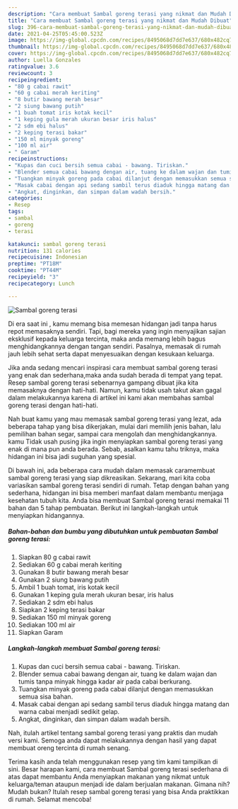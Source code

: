 ```yaml
---
description: "Cara membuat Sambal goreng terasi yang nikmat dan Mudah Dibuat"
title: "Cara membuat Sambal goreng terasi yang nikmat dan Mudah Dibuat"
slug: 396-cara-membuat-sambal-goreng-terasi-yang-nikmat-dan-mudah-dibuat
date: 2021-04-25T05:45:00.523Z
image: https://img-global.cpcdn.com/recipes/8495068d7dd7e637/680x482cq70/sambal-goreng-terasi-foto-resep-utama.jpg
thumbnail: https://img-global.cpcdn.com/recipes/8495068d7dd7e637/680x482cq70/sambal-goreng-terasi-foto-resep-utama.jpg
cover: https://img-global.cpcdn.com/recipes/8495068d7dd7e637/680x482cq70/sambal-goreng-terasi-foto-resep-utama.jpg
author: Luella Gonzales
ratingvalue: 3.6
reviewcount: 3
recipeingredient:
- "80 g cabai rawit"
- "60 g cabai merah keriting"
- "8 butir bawang merah besar"
- "2 siung bawang putih"
- "1 buah tomat iris kotak kecil"
- "1 keping gula merah ukuran besar iris halus"
- "2 sdm ebi halus"
- "2 keping terasi bakar"
- "150 ml minyak goreng"
- "100 ml air"
- " Garam"
recipeinstructions:
- "Kupas dan cuci bersih semua cabai - bawang. Tiriskan."
- "Blender semua cabai bawang dengan air, tuang ke dalam wajan dan tumis tanpa minyak hingga kadar air pada cabai berkurang."
- "Tuangkan minyak goreng pada cabai dilanjut dengan memasukkan semua sisa bahan."
- "Masak cabai dengan api sedang sambil terus diaduk hingga matang dan warna cabai menjadi sedikit gelap."
- "Angkat, dinginkan, dan simpan dalam wadah bersih."
categories:
- Resep
tags:
- sambal
- goreng
- terasi

katakunci: sambal goreng terasi 
nutrition: 131 calories
recipecuisine: Indonesian
preptime: "PT18M"
cooktime: "PT44M"
recipeyield: "3"
recipecategory: Lunch

---
```



![Sambal goreng terasi](https://img-global.cpcdn.com/recipes/8495068d7dd7e637/680x482cq70/sambal-goreng-terasi-foto-resep-utama.jpg)

Di era  saat ini , kamu memang bisa memesan hidangan jadi tanpa harus repot memasaknya sendiri. Tapi, bagi mereka yang ingin menyajikan sajian eksklusif kepada keluarga tercinta, maka anda memang lebih bagus menghidangkannya dengan tangan sendiri. Pasalnya, memasak di rumah jauh lebih sehat serta dapat menyesuaikan dengan kesukaan keluarga.

Jika anda sedang mencari inspirasi cara membuat sambal goreng terasi yang enak dan sederhana,maka anda sudah berada di tempat yang tepat. Resep sambal goreng terasi  sebenarnya gampang dibuat jika kita memasaknya dengan hati-hati. Namun, kamu tidak usah takut akan gagal dalam melakukannya 
karena di artikel ini kami akan membahas sambal goreng terasi dengan hati-hati.  



Nah buat kamu yang mau memasak sambal goreng terasi yang lezat, ada beberapa tahap yang bisa dikerjakan, mulai dari memilih jenis bahan, lalu pemilihan bahan segar, sampai cara mengolah dan menghidangkannya. kamu Tidak usah pusing jika ingin menyiapkan sambal goreng terasi yang enak di mana pun anda berada. Sebab, asalkan kamu  tahu triknya, maka hidangan ini bisa jadi suguhan yang spesial.

Di bawah ini, ada beberapa cara mudah dalam memasak caramembuat sambal goreng terasi yang siap dikreasikan. Sekarang, mari kita coba variasikan sambal goreng terasi sendiri di rumah. Tetap dengan bahan yang sederhana, hidangan ini bisa memberi manfaat dalam membantu menjaga kesehatan tubuh kita. Anda bisa membuat Sambal goreng terasi memakai 11 bahan dan 5 tahap pembuatan. Berikut ini langkah-langkah untuk menyiapkan hidangannya.

<!--inarticleads1-->

##### Bahan-bahan dan bumbu yang dibutuhkan untuk pembuatan Sambal goreng terasi:

1. Siapkan 80 g cabai rawit
1. Sediakan 60 g cabai merah keriting
1. Gunakan 8 butir bawang merah besar
1. Gunakan 2 siung bawang putih
1. Ambil 1 buah tomat, iris kotak kecil
1. Gunakan 1 keping gula merah ukuran besar, iris halus
1. Sediakan 2 sdm ebi halus
1. Siapkan 2 keping terasi bakar
1. Sediakan 150 ml minyak goreng
1. Sediakan 100 ml air
1. Siapkan  Garam




<!--inarticleads2-->

##### Langkah-langkah membuat Sambal goreng terasi:

1. Kupas dan cuci bersih semua cabai - bawang. Tiriskan.
1. Blender semua cabai bawang dengan air, tuang ke dalam wajan dan tumis tanpa minyak hingga kadar air pada cabai berkurang.
1. Tuangkan minyak goreng pada cabai dilanjut dengan memasukkan semua sisa bahan.
1. Masak cabai dengan api sedang sambil terus diaduk hingga matang dan warna cabai menjadi sedikit gelap.
1. Angkat, dinginkan, dan simpan dalam wadah bersih.




Nah, itulah artikel tentang  sambal goreng terasi  yang praktis dan mudah versi kami. Semoga anda dapat melakukannya dengan hasil yang dapat membuat oreng tercinta di rumah senang. 

Terima kasih anda telah menggunakan resep yang tim kami tampilkan di sini. Besar harapan kami, cara membuat  Sambal goreng terasi sederhana di atas dapat membantu Anda menyiapkan makanan yang nikmat untuk keluarga/teman ataupun menjadi ide dalam berjualan makanan. Gimana nih? Mudah bukan? Itulah resep sambal goreng terasi yang bisa Anda praktikkan di rumah. Selamat mencoba!

